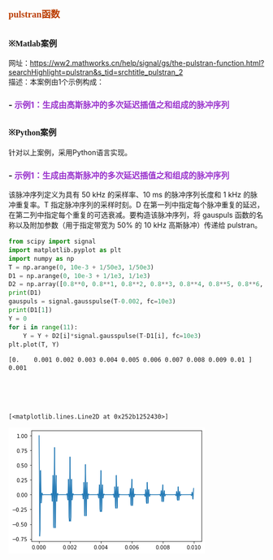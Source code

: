 # **<font size=4 color=#BB3D00 face=微软雅黑>pulstran函数</font>**

## **<font size=3  face=微软雅黑>※Matlab案例</font>** 

网址：https://ww2.mathworks.cn/help/signal/gs/the-pulstran-function.html?searchHighlight=pulstran&s_tid=srchtitle_pulstran_2  
描述：本案例由1个示例构成：   
### - <font color=DarkOrChid size=3>示例1：生成由高斯脉冲的多次延迟插值之和组成的脉冲序列</font>

## **<font size=3 face=微软雅黑>※Python案例</font>** 

针对以上案例，采用Python语言实现。

### - <font color=DarkOrChid size=3>示例1：生成由高斯脉冲的多次延迟插值之和组成的脉冲序列</font>

该脉冲序列定义为具有 50 kHz 的采样率、10 ms 的脉冲序列长度和 1 kHz 的脉冲重复率。T 指定脉冲序列的采样时刻。D 在第一列中指定每个脉冲重复的延迟，在第二列中指定每个重复的可选衰减。要构造该脉冲序列，将 gauspuls 函数的名称以及附加参数（用于指定带宽为 50% 的 10 kHz 高斯脉冲）传递给 pulstran。


```python
from scipy import signal
import matplotlib.pyplot as plt
import numpy as np
T = np.arange(0, 10e-3 + 1/50e3, 1/50e3)
D1 = np.arange(0, 10e-3 + 1/1e3, 1/1e3)
D2 = np.array([0.8**0, 0.8**1, 0.8**2, 0.8**3, 0.8**4, 0.8**5, 0.8**6, 0.8**7, 0.8**8, 0.8**9, 0.8**10])
print(D1)
gauspuls = signal.gausspulse(T-0.002, fc=10e3)
print(D1[1])
Y = 0
for i in range(11):
    Y = Y + D2[i]*signal.gausspulse(T-D1[i], fc=10e3)
plt.plot(T, Y)
```

    [0.    0.001 0.002 0.003 0.004 0.005 0.006 0.007 0.008 0.009 0.01 ]
    0.001
    




    [<matplotlib.lines.Line2D at 0x252b1252430>]




    
![png](pulstran%E5%87%BD%E6%95%B0_files/pulstran%E5%87%BD%E6%95%B0_7_2.png)
    

